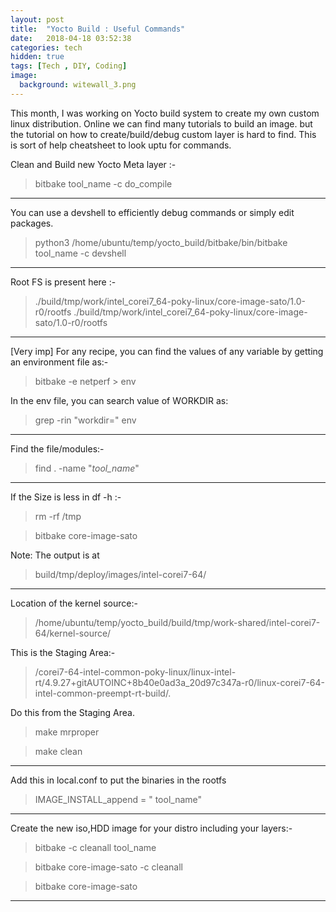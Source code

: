 ```yaml
---
layout: post
title:  "Yocto Build : Useful Commands"
date:   2018-04-18 03:52:38
categories: tech
hidden: true
tags: [Tech , DIY, Coding]
image:
  background: witewall_3.png
---
```


This month, I was working on Yocto build system to create my own custom linux distribution. Online we can find many tutorials to build an image. but the tutorial on how to create/build/debug custom layer is hard to find. This is sort of help cheatsheet to look uptu for commands.


Clean and Build new Yocto Meta layer :-

>bitbake tool_name  -c do_compile

---------------------------------------------------------------------

You can use a devshell to efficiently debug commands or simply edit packages.

>python3 /home/ubuntu/temp/yocto_build/bitbake/bin/bitbake tool_name -c devshell

---------------------------------------------------------------------
Root FS is present here :-
>./build/tmp/work/intel_corei7_64-poky-linux/core-image-sato/1.0-r0/rootfs
>./build/tmp/work/intel_corei7_64-poky-linux/core-image-sato/1.0-r0/rootfs

---------------------------------------------------------------------
[Very imp] For any recipe, you can find the values of any variable by getting an environment file as:-

> bitbake -e netperf > env

In the env file, you can search value of WORKDIR as:

>grep -rin "workdir=" env

---------------------------------------------------------------------
Find the file/modules:-

>find . -name "*tool_name*"

---------------------------------------------------------------------
If the Size is less in df -h :-

>rm -rf /tmp

>bitbake core-image-sato

Note: The output is at

>build/tmp/deploy/images/intel-corei7-64/

---------------------------------------------------------------------
Location of the kernel source:-

>/home/ubuntu/temp/yocto_build/build/tmp/work-shared/intel-corei7-64/kernel-source/

This is the Staging Area:-

>/corei7-64-intel-common-poky-linux/linux-intel-rt/4.9.27+gitAUTOINC+8b40e0ad3a_20d97c347a-r0/linux-corei7-64-intel-common-preempt-rt-build/.

Do this from the Staging Area.

>make mrproper

>make clean

---------------------------------------------------------------------

Add this in local.conf to put the binaries in the rootfs

>IMAGE_INSTALL_append = " tool_name"

---------------------------------------------------------------------


Create the new iso,HDD image for your distro including your layers:-

>bitbake -c cleanall tool_name

>bitbake core-image-sato -c cleanall

>bitbake core-image-sato

---------------------------------------------------------------------
